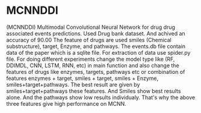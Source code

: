 # MCNNDDI
(MCNNDDI) Multimodal Convolutional Neural Network for drug drug associated events predictions.
Used Drug bank dataset.
And achived an accuracy of 90.00
The feature of drugs are used smiles (Chemical substructure), target,
Enzyme, and pathways.
The events.db file contain data of the paper which is a sqlite file.
For extraction of data use spider.py file.
For doing different experiments change the model type like (RF, DDIMDL, CNN, LSTM, RNN, etc) in main function and also change the features of drugs like enzymes, targets, pathways etc or combination of features enzymes + target, smiles + target, smiles + Enzyme, smiles+target+pathways. The best result are given by smiles+target+pathways these features. And Smiles show best results alone. And the pathways show low results individualy. That's why the above three features give high performance on MCNN. 



